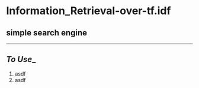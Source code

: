 # Information_Retrieval-over-tf.idf

## simple search engine
-----------------------------------------------

## _To Use__

1. asdf
2. asdf
